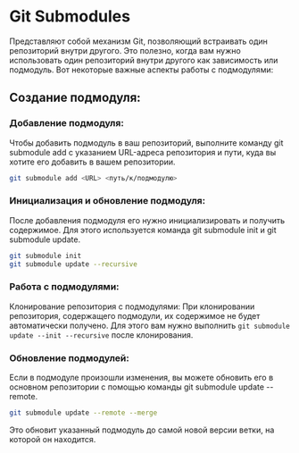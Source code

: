 # Git Submodules 

Представляют собой механизм Git, позволяющий встраивать один репозиторий внутри другого. Это полезно, когда вам нужно использовать один репозиторий внутри другого как зависимость или подмодуль. Вот некоторые важные аспекты работы с подмодулями:

## Создание подмодуля:

### Добавление подмодуля:

Чтобы добавить подмодуль в ваш репозиторий, выполните команду git submodule add с указанием URL-адреса репозитория и пути, куда вы хотите его добавить в вашем репозитории.

```bash
git submodule add <URL> <путь/к/подмодулю>
```

### Инициализация и обновление подмодуля:

После добавления подмодуля его нужно инициализировать и получить содержимое. Для этого используется команда git submodule init и git submodule update.

```bash
git submodule init
git submodule update --recursive
```

### Работа с подмодулями:

Клонирование репозитория с подмодулями:
При клонировании репозитория, содержащего подмодули, их содержимое не будет автоматически получено. Для этого вам нужно выполнить `git submodule update --init --recursive` после клонирования.

### Обновление подмодулей:

Если в подмодуле произошли изменения, вы можете обновить его в основном репозитории с помощью команды git submodule update --remote.

```bash
git submodule update --remote --merge
```

Это обновит указанный подмодуль до самой новой версии ветки, на которой он находится.